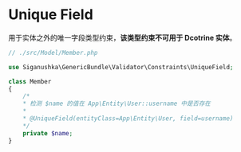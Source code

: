 # Unique Field

用于实体之外的唯一字段类型约束，**该类型约束不可用于 Dcotrine 实体**。

```php
// ./src/Model/Member.php 

use Siganushka\GenericBundle\Validator\Constraints\UniqueField;

class Member
{
    /*
    * 检测 $name 的值在 App\Entity\User::username 中是否存在
    *
    * @UniqueField(entityClass=App\Entity\User, field=username)
    */
    private $name;
}
```
